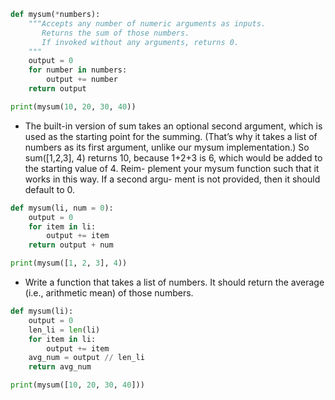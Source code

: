 ```python
def mysum(*numbers):
    """Accepts any number of numeric arguments as inputs.
       Returns the sum of those numbers.
       If invoked without any arguments, returns 0.
    """
    output = 0
    for number in numbers:
        output += number
    return output

print(mysum(10, 20, 30, 40))
```

* The built-in version of sum takes an optional second argument, which is used as the starting point for the summing. (That’s why it takes a list of numbers as its first argument, unlike our mysum implementation.) So sum([1,2,3], 4) returns 10, because 1+2+3 is 6, which would be added to the starting value of 4. Reim- plement your mysum function such that it works in this way. If a second argu- ment is not provided, then it should default to 0.

```python
def mysum(li, num = 0):
    output = 0
    for item in li:
        output += item
    return output + num

print(mysum([1, 2, 3], 4))
```

* Write a function that takes a list of numbers. It should return the average (i.e., arithmetic mean) of those numbers.
```python
def mysum(li):
    output = 0
    len_li = len(li)
    for item in li:
        output += item
    avg_num = output // len_li
    return avg_num

print(mysum([10, 20, 30, 40]))
```  
